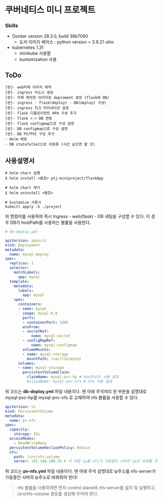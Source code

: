 # 쿠버네티스 미니 프로젝트
### Skills
- Docker version 28.3.0, build 38b7060
  - 도커 이미지 베이스 : python version = 3.9.21-slim
- kubernetes 1.31
    - minikube 사용함
    - kustomization 사용

## ToDo
```
[완]- web자체 이미지 제작
[완]- ingress 리소스 생성
[완]- 자체 제작한 이미지로 deploment 생성 (flask와 DB)
[완]- ingress - flask(deploy) - DB(deploy) 구성\
[완]- ingress TLS 터미네이션 설정
[완]- flask 디플로이먼트 HPA 구성 추가
[완]- flask <-> DB 연동
[완]- flask configmap으로 구성 설정
[완]- DB configmap으로 구성 설정
[완]- DB PV/PVC 구성 추가
- Helm 배포
- DB statefulSet으로 이중화 (시간 남으면 할 것)
```

## 사용설명서
```
# helm chart 실행
$ helm install <별칭> ptj-miniproject/flaskApp

# helm chart 제거
$ helm uninstall <별칭>

# kustomize 사용시
kubectl apply -k ./project
```
위 명령어를 사용하여 즉시 Ingress - web(flask) - DB 세팅을 구성할 수 있다.
이 경우 DB가 hostPath를 사용하는 볼륨을 사용한다.

```yaml
# db-deploy.yml

apiVersion: apps/v1
kind: Deployment
metadata:
  name: mysql-deploy
spec:
  replicas: 1
  selector:
    matchLabels:
      app: mysql
  template:
    metadata:
      labels:
        app: mysql
    spec:
      containers:
      - name: mysql
        image: mysql:8.0
        ports:
        - containerPort: 3306
        envFrom:
        - secretRef:
            name: mysql-secret
        - configMapRef:
            name: mysql-configmap
        volumeMounts:
        - name: mysql-storage
          mountPath: /var/lib/mysql
      volumes:
      - name: mysql-storage
        persistentVolumeClaim:
          claimName: mysql-pvc-hp # hostPath 사용 설정
          #claimName: mysql-pvc-nfs # nfs 사용 설정
```
위 코드는 **db-deploy.yml** 파일 내용이다.
맨 아래 주석처리 된 부분을 설명대로 mysql-pvc-hp를 mysql-pvc-nfs 로 교체하여 nfs 볼륨을 사용할 수 있다. 

```yaml
apiVersion: v1
kind: PersistentVolume
metadata:
  name: pv-nfs
spec:
  capacity:
    storage: 2Gi
  accessModes:
    - ReadWriteMany
  persistentVolumeReclaimPolicy: Retain
  nfs:
    path: /srv/nfs-volume
    server: 192.168.100.25 # 이 부분 ip를 nfs가 가동중인 서버의 ip로 바꿔줄 것
```
위 코드는 **pv-nfs.yml** 파일 내용이다.
맨 아래 주석 설명대로 ip주소를 nfs-server가 가동중인 서버의 ip주소로 바꿔줘야 한다!

> nfs 볼륨을 사용하려면 먼저 control plane에 nfs-server를 설치 및 실행하고, /srv/nfs-volume 경로를 생성해 주어야 한다.

